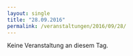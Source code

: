 ```yaml
---
layout: single
title: "28.09.2016"
permalink: /veranstaltungen/2016/09/28/
---
```


Keine Veranstaltung an diesem Tag.
